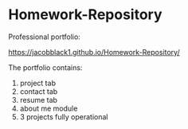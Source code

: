 # Homework-Repository

Professional portfolio:

https://jacobblack1.github.io/Homework-Repository/

The portfolio contains:

1) project tab
2) contact tab 
3) resume tab
4) about me module
5) 3 projects fully operational

